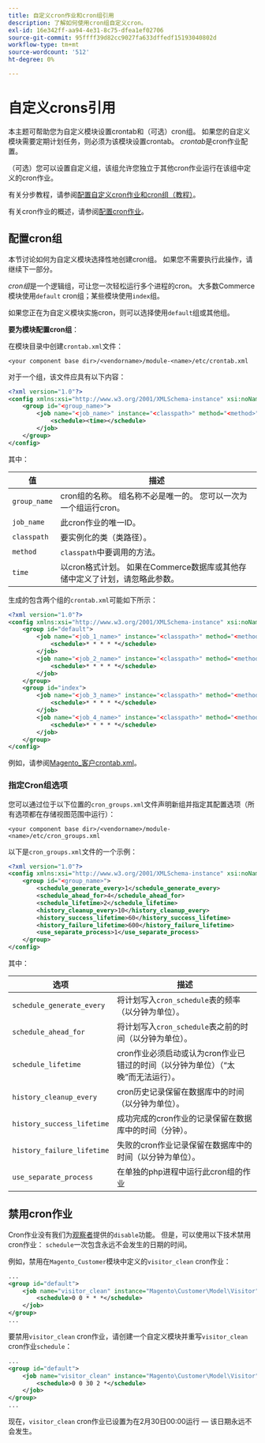 ```yaml
---
title: 自定义cron作业和cron组引用
description: 了解如何使用cron组自定义cron。
exl-id: 16e342ff-aa94-4e31-8c75-dfea1ef02706
source-git-commit: 95ffff39d82cc9027fa633dffedf15193040802d
workflow-type: tm+mt
source-wordcount: '512'
ht-degree: 0%

---
```


# 自定义crons引用

本主题可帮助您为自定义模块设置crontab和（可选）cron组。 如果您的自定义模块需要定期计划任务，则必须为该模块设置crontab。 _crontab_&#x200B;是cron作业配置。

（可选）您可以设置自定义组，该组允许您独立于其他cron作业运行在该组中定义的cron作业。

有关分步教程，请参阅[配置自定义cron作业和cron组（教程）](custom-cron-tutorial.md)。

有关cron作业的概述，请参阅[配置cron作业](../cli/configure-cron-jobs.md)。

## 配置cron组

本节讨论如何为自定义模块选择性地创建cron组。 如果您不需要执行此操作，请继续下一部分。

_cron组_&#x200B;是一个逻辑组，可让您一次轻松运行多个进程的cron。 大多数Commerce模块使用`default` cron组；某些模块使用`index`组。

如果您正在为自定义模块实施cron，则可以选择使用`default`组或其他组。

**要为模块配置cron组**：

在模块目录中创建`crontab.xml`文件：

```text
<your component base dir>/<vendorname>/module-<name>/etc/crontab.xml
```

对于一个组，该文件应具有以下内容：

```xml
<?xml version="1.0"?>
<config xmlns:xsi="http://www.w3.org/2001/XMLSchema-instance" xsi:noNamespaceSchemaLocation="urn:magento:module:Magento_Cron:etc/crontab.xsd">
    <group id="<group_name>">
        <job name="<job_name>" instance="<classpath>" method="<method>">
            <schedule><time></schedule>
        </job>
    </group>
</config>
```

其中：

| 值 | 描述 |
|---|---|
| `group_name` | cron组的名称。 组名称不必是唯一的。 您可以一次为一个组运行cron。 |
| `job_name` | 此cron作业的唯一ID。 |
| `classpath` | 要实例化的类（类路径）。 |
| `method` | `classpath`中要调用的方法。 |
| `time` | 以cron格式计划。 如果在Commerce数据库或其他存储中定义了计划，请忽略此参数。 |

生成的包含两个组的`crontab.xml`可能如下所示：

```xml
<?xml version="1.0"?>
<config xmlns:xsi="http://www.w3.org/2001/XMLSchema-instance" xsi:noNamespaceSchemaLocation="urn:magento:module:Magento_Cron:etc/crontab.xsd">
    <group id="default">
        <job name="<job_1_name>" instance="<classpath>" method="<method_name>">
            <schedule>* * * * *</schedule>
        </job>
        <job name="<job_2_name>" instance="<classpath>" method="<method_name>">
            <schedule>* * * * *</schedule>
        </job>
    </group>
    <group id="index">
        <job name="<job_3_name>" instance="<classpath>" method="<method_name>">
            <schedule>* * * * *</schedule>
        </job>
        <job name="<job_4_name>" instance="<classpath>" method="<method_name>">
            <schedule>* * * * *</schedule>
        </job>
    </group>
</config>
```

例如，请参阅[Magento_客户crontab.xml](https://github.com/magento/magento2/blob/2.4/app/code/Magento/Customer/etc/crontab.xml)。

### 指定Cron组选项

您可以通过位于以下位置的`cron_groups.xml`文件声明新组并指定其配置选项（所有选项都在存储视图范围中运行）：

```text
<your component base dir>/<vendorname>/module-<name>/etc/cron_groups.xml
```

以下是`cron_groups.xml`文件的一个示例：

```xml
<?xml version="1.0"?>
<config xmlns:xsi="http://www.w3.org/2001/XMLSchema-instance" xsi:noNamespaceSchemaLocation="urn:magento:module:Magento_Cron:etc/cron_groups.xsd">
    <group id="<group_name>">
        <schedule_generate_every>1</schedule_generate_every>
        <schedule_ahead_for>4</schedule_ahead_for>
        <schedule_lifetime>2</schedule_lifetime>
        <history_cleanup_every>10</history_cleanup_every>
        <history_success_lifetime>60</history_success_lifetime>
        <history_failure_lifetime>600</history_failure_lifetime>
        <use_separate_process>1</use_separate_process>
    </group>
</config>
```

其中：

| 选项 | 描述 |
| -------------------------- | ------------------------------------------------------------------------------------------------------ |
| `schedule_generate_every` | 将计划写入`cron_schedule`表的频率（以分钟为单位）。 |
| `schedule_ahead_for` | 将计划写入`cron_schedule`表之前的时间（以分钟为单位）。 |
| `schedule_lifetime` | cron作业必须启动或认为cron作业已错过的时间（以分钟为单位）（“太晚”而无法运行）。 |
| `history_cleanup_every` | cron历史记录保留在数据库中的时间（以分钟为单位）。 |
| `history_success_lifetime` | 成功完成的cron作业的记录保留在数据库中的时间（分钟）。 |
| `history_failure_lifetime` | 失败的cron作业记录保留在数据库中的时间（以分钟为单位）。 |
| `use_separate_process` | 在单独的php进程中运行此cron组的作业 |

## 禁用cron作业

Cron作业没有我们为[观察者](https://developer.adobe.com/commerce/php/development/components/events-and-observers/#observers)提供的`disable`功能。 但是，可以使用以下技术禁用cron作业： `schedule`一次包含永远不会发生的日期的时间。

例如，禁用在`Magento_Customer`模块中定义的`visitor_clean` cron作业：

```xml
...
<group id="default">
    <job name="visitor_clean" instance="Magento\Customer\Model\Visitor" method="clean">
        <schedule>0 0 * * *</schedule>
    </job>
</group>
...
```

要禁用`visitor_clean` cron作业，请创建一个自定义模块并重写`visitor_clean` cron作业`schedule`：

```xml
...
<group id="default">
    <job name="visitor_clean" instance="Magento\Customer\Model\Visitor" method="clean">
        <schedule>0 0 30 2 *</schedule>
    </job>
</group>
...
```

现在，`visitor_clean` cron作业已设置为在2月30日00:00运行 — 该日期永远不会发生。
